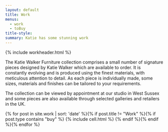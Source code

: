 ```yaml
---
layout: default
title: Work
menus:
  - work
  - toBuy
title-style:
summary: Katie has some stunning work
---
```




{% include workheader.html %}

<div class="work" markdown="1">
<!-- # The Katie Walker Furniture collection -->

The Katie Walker Furniture collection comprises a small number of signature pieces designed by Katie Walker which are available to order. It is constantly evolving and is produced using the finest materials, with meticulous attention to detail. As each piece is individually made, some sizes, materials and finishes can be tailored to your requirements.

The collection can be viewed by appointment at our studio in West Sussex and some pieces are also available through selected galleries and retailers in the UK.

  <div class="grid clearfix">
    {% for post in site.work | sort: 'date' %}{% if post.title != "Work" %}{% if post.type contains "buy" %}
    {% include cell.html %}
    {% endif %}{% endif %}{% endfor %}
  </div>
</div>
